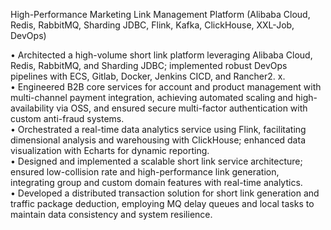 High-Performance Marketing Link Management Platform (Alibaba Cloud, Redis, RabbitMQ, Sharding JDBC, Flink, Kafka, ClickHouse, XXL-Job, DevOps)<br>

•	Architected a high-volume short link platform leveraging Alibaba Cloud, Redis, RabbitMQ, and Sharding JDBC; implemented robust DevOps pipelines with ECS, Gitlab, Docker, Jenkins CICD, and Rancher2. x.<br>
•	Engineered B2B core services for account and product management with multi-channel payment integration, achieving automated scaling and high-availability via OSS, and ensured secure multi-factor authentication with custom anti-fraud systems.<br>
•	Orchestrated a real-time data analytics service using Flink, facilitating dimensional analysis and warehousing with ClickHouse; enhanced data visualization with Echarts for dynamic reporting.<br>
•	Designed and implemented a scalable short link service architecture; ensured low-collision rate and high-performance link generation, integrating group and custom domain features with real-time analytics.<br>
•	Developed a distributed transaction solution for short link generation and traffic package deduction, employing MQ delay queues and local tasks to maintain data consistency and system resilience.<br>
